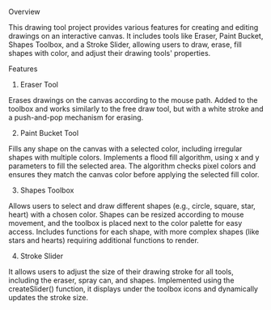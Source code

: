 Overview

This drawing tool project provides various features for creating and editing drawings on an interactive canvas. 
It includes tools like Eraser, Paint Bucket, Shapes Toolbox, and a Stroke Slider, 
allowing users to draw, erase, fill shapes with color, and adjust their drawing tools' properties.

Features

1. Eraser Tool

Erases drawings on the canvas according to the mouse path.
Added to the toolbox and works similarly to the free draw tool, but with a white stroke and a push-and-pop mechanism for erasing.

2. Paint Bucket Tool

Fills any shape on the canvas with a selected color, including irregular shapes with multiple colors.
Implements a flood fill algorithm, using x and y parameters to fill the selected area. The algorithm checks pixel colors and ensures they match the canvas color before applying the selected fill color.

3. Shapes Toolbox

Allows users to select and draw different shapes (e.g., circle, square, star, heart) with a chosen color.
Shapes can be resized according to mouse movement, and the toolbox is placed next to the color palette for easy access.
Includes functions for each shape, with more complex shapes (like stars and hearts) requiring additional functions to render.

4. Stroke Slider

It allows users to adjust the size of their drawing stroke for all tools, including the eraser, spray can, and shapes.
Implemented using the createSlider() function, it displays under the toolbox icons and dynamically updates the stroke size.
